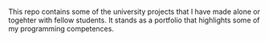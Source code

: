 This repo contains some of the university projects that I have made alone or togehter with fellow students. It stands as a portfolio that highlights some of my programming competences.
